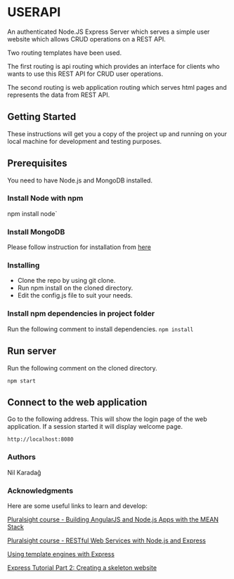 # USERAPI
An authenticated Node.JS Express Server which serves a simple user website which allows CRUD operations on a REST API.

Two routing templates have been used. 

The first routing is api routing which provides an interface for clients who wants to use this REST API for CRUD user operations.

The second routing is web application routing which serves html pages and represents the data from REST API.

## Getting Started
These instructions will get you a copy of the project up and running on your local machine for development and testing purposes. 

## Prerequisites
You need to have Node.js and MongoDB installed.

### Install Node with npm
npm install node`

### Install MongoDB
 Please follow instruction for installation from [here](https://docs.mongodb.com/manual/installation/)

### Installing

* Clone the repo by using git clone.
* Run npm install on the cloned directory.
* Edit the config.js file to suit your needs.

### Install npm dependencies in project folder
Run the following comment to install dependencies.
`npm install`

## Run server
Run the following comment on the cloned directory.

`npm start`

## Connect to the web application
Go to the following address. This will show the login page of the web application. If a session started it will display welcome page.

`http://localhost:8080`

### Authors

Nil Karadağ

### Acknowledgments

Here are some useful links to learn and develop:

[Pluralsight course - Building AngularJS and Node.js Apps with the MEAN Stack](https://app.pluralsight.com/library/courses/building-angularjs-nodejs-apps-mean/table-of-contents)

[Pluralsight course - RESTful Web Services with Node.js and Express](https://app.pluralsight.com/library/courses/node-js-express-rest-web-services/table-of-contents)

[Using template engines with Express](https://expressjs.com/en/guide/using-template-engines.html)

[Express Tutorial Part 2: Creating a skeleton website](https://developer.mozilla.org/en-US/docs/Learn/Server-side/Express_Nodejs/skeleton_website)


